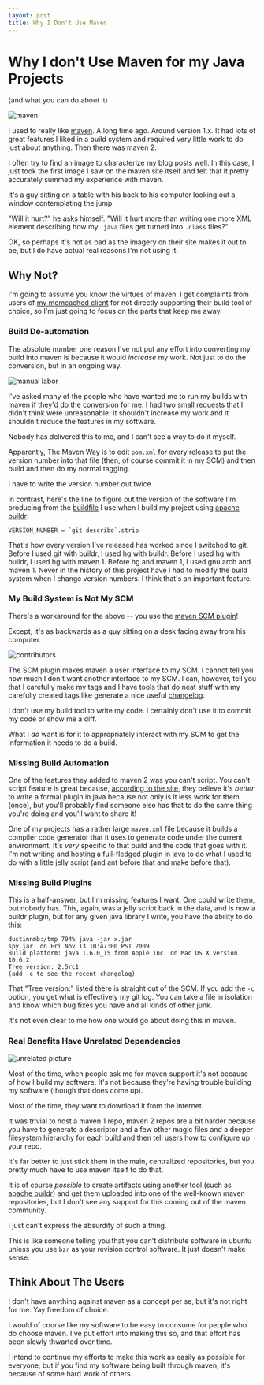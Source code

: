 ```yaml
---
layout: post
title: Why I Don't Use Maven
---
```


# Why I don't Use Maven for my Java Projects

(and what you can do about it)

<div>
     <img src="/images/maven.png" alt="maven" class="floatright"/>
</div>

I used to really like [maven][maven].  A long time ago.  Around version 1.x.
It had lots of great features I liked in a build system and required
very little work to do just about anything.  Then there was maven 2.

I often try to find an image to characterize my blog posts well.  In
this case, I just took the first image I saw on the maven site itself
and felt that it pretty accurately summed my experience with maven.

It's a guy sitting on a table with his back to his computer looking
out a window contemplating the jump.

"Will it hurt?" he asks himself.  "Will it hurt more than writing one
more XML element describing how my `.java` files get turned into
`.class` files?"

OK, so perhaps it's not as bad as the imagery on their site makes it out
to be, but I do have actual real reasons I'm not using it.

## Why Not?

I'm going to assume you know the virtues of maven.  I get complaints
from users of [my memcached client][spymemcached] for not directly
supporting their build tool of choice, so I'm just going to focus on
the parts that keep me away.

### Build De-automation

The absolute number one reason I've not put any effort into converting
my build into maven is because it would *increase* my work.  Not just
to do the conversion, but in an ongoing way.

<div>
    <img src="/images/manual.png"
      class="floatleft" alt="manual labor" />
</div>

I've asked many of the people who have wanted me to run my builds with
maven if they'd do the conversion for me.  I had two small requests
that I didn't think were unreasonable: It shouldn't increase my work
and it shouldn't reduce the features in my software.

Nobody has delivered this to me, and I can't see a way to do it myself.

Apparently, The Maven Way is to edit `pom.xml` for every release to
put the version number into that file (then, of course commit it in my
SCM) and then build and then do my normal tagging.

I have to write the version number out twice.

In contrast, here's the line to figure out the version of the software
I'm producing from the [buildfile][buildfile] I use when
I build my project using [apache buildr][buildr]:

    VERSION_NUMBER = `git describe`.strip

That's how every version I've released has worked since I switched to
git.  Before I used git with buildr, I used hg with buildr.  Before I
used hg with buildr, I used hg with maven 1.  Before hg and maven 1, I
used gnu arch and maven 1.  Never in the history of this project have
I had to modify the build system when I change version numbers.  I
think that's an important feature.

### My Build System is Not My SCM

There's a workaround for the above -- you use the [maven SCM plugin][mavenscm]!

Except, it's as backwards as a guy sitting on a desk facing away from
his computer.

<div>
    <img src="http://chart.apis.google.com/chart?cht=p&amp;chs=250x140&amp;chd=s:jSGBB&amp;chl=Trond|Dustin|Sean|Patrick|Steve"
      class="floatright" alt="contributors" />
</div>

The SCM plugin makes maven a user interface to my SCM.  I cannot tell
you how much I don't want another interface to my SCM.  I can,
however, tell you that I carefully make my tags and I have tools that
do neat stuff with my carefully created tags like generate a nice
useful [changelog][changelog].

I don't use my build tool to write my code.  I certainly don't use it
to commit my code or show me a diff.

What I *do* want is for it to appropriately interact with my SCM to
get the information it needs to do a build.

### Missing Build Automation

One of the features they added to maven 2 was you can't script.  You
can't script feature is great because, [according to the
site][m2excuse], they believe it's *better* to write a formal plugin
in java because not only is it less work for them (once), but you'll
probably find someone else has that to do the same thing you're doing
and you'll want to share it!

One of my projects has a rather large `maven.xml` file because it
builds a compiler code generator that it uses to generate code under
the current environment.  It's *very* specific to that build and the
code that goes with it.  I'm not writing and hosting a full-fledged
plugin in java to do what I used to do with a little jelly script (and
ant before that and make before that).

### Missing Build Plugins

This is a half-answer, but I'm missing features I want.  One could
write them, but nobody has.  This, again, was a jelly script back in
the data, and is now a buildr plugin, but for any given java library I
write, you have the ability to do this:

    dustinnmb:/tmp 794% java -jar x.jar
    spy.jar  on Fri Nov 13 10:47:00 PST 2009
    Build platform: java 1.6.0_15 from Apple Inc. on Mac OS X version 10.6.2
    Tree version: 2.5rc1
    (add -c to see the recent changelog)

That "Tree version:" listed there is straight out of the SCM.  If you
add the `-c` option, you get what is effectively my git log.  You can
take a file in isolation and know which bug fixes you have and all
kinds of other junk.

It's not even clear to me how one would go about doing this in maven.

### Real Benefits Have Unrelated Dependencies

<div>
    <img src="/images/unrelated.png"
      class="floatleft" alt="unrelated picture" />
</div>

Most of the time, when people ask me for maven support it's not
because of how I build my software.  It's not because they're having
trouble building my software (though that does come up).

Most of the time, they want to download it from the internet.

It was trivial to host a maven 1 repo, maven 2 repos are a bit harder
because you have to generate a descriptor and a few other magic files
and a deeper filesystem hierarchy for each build and then tell users
how to configure up your repo.

It's far better to just stick them in the main, centralized
repositories, but you pretty much have to use maven itself to do
that.

It is of course *possible* to create artifacts using another tool
(such as [apache buildr][buildr]) and get them uploaded into one of
the well-known maven repositories, but I don't see any support for
this coming out of the maven community.

I just can't express the absurdity of such a thing.

This is like someone telling you that you can't distribute software in
ubuntu unless you use `bzr` as your revision control software.  It
just doesn't make sense.

## Think About The Users

I don't have anything against maven as a concept per se, but it's not
right for me.  Yay freedom of choice.

I would of course like my software to be easy to consume for people
who do choose maven.  I've put effort into making this so, and that
effort has been slowly thwarted over time.

I intend to continue my efforts to make this work as easily as
possible for everyone, but if you find my software being built through
maven, it's because of some hard work of others.

[maven]: http://maven.apache.org/
[buildfile]: http://github.com/dustin/java-memcached-client/blob/master/buildfile
[buildr]: http://buildr.apache.org/
[spymemcached]: http://code.google.com/p/spymemcached/
[mavenscm]: http://maven.apache.org/scm/plugins/index.html
[changelog]: http://dustin.github.com/java-memcached-client/changelog.html
[m2excuse]: http://maven.apache.org/maven1.html#m1-maven-xml
